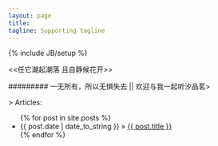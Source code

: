 ```yaml
---
layout: page
title: 
tagline: Supporting tagline
---
```

{% include JB/setup %}

<<任它潮起潮落 且自静候花开>>     




######### 一无所有，所以无惧失去 || 欢迎与我一起听汐品茗>    



			
			


\> Articles:

<ul class="posts">
  {% for post in site.posts %}
    <li><span>{{ post.date | date_to_string }}</span> &raquo; <a href="{{ BASE_PATH }}{{ post.url }}">{{ post.title }}</a></li>
  {% endfor %}
</ul>
